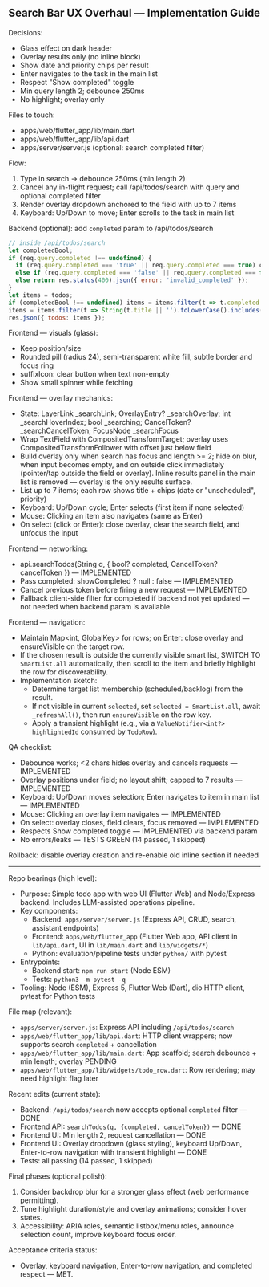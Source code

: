 ## Search Bar UX Overhaul — Implementation Guide

Decisions:
- Glass effect on dark header
- Overlay results only (no inline block)
- Show date and priority chips per result
- Enter navigates to the task in the main list
- Respect "Show completed" toggle
- Min query length 2; debounce 250ms
- No highlight; overlay only

Files to touch:
- apps/web/flutter_app/lib/main.dart
- apps/web/flutter_app/lib/api.dart
- apps/server/server.js (optional: search completed filter)

Flow:
1) Type in search → debounce 250ms (min length 2)
2) Cancel any in-flight request; call /api/todos/search with query and optional completed filter
3) Render overlay dropdown anchored to the field with up to 7 items
4) Keyboard: Up/Down to move; Enter scrolls to the task in main list

Backend (optional): add `completed` param to /api/todos/search
```js
// inside /api/todos/search
let completedBool;
if (req.query.completed !== undefined) {
  if (req.query.completed === 'true' || req.query.completed === true) completedBool = true;
  else if (req.query.completed === 'false' || req.query.completed === false) completedBool = false;
  else return res.status(400).json({ error: 'invalid_completed' });
}
let items = todos;
if (completedBool !== undefined) items = items.filter(t => t.completed === completedBool);
items = items.filter(t => String(t.title || '').toLowerCase().includes(q) || String(t.notes || '').toLowerCase().includes(q));
res.json({ todos: items });
```

Frontend — visuals (glass):
- Keep position/size
- Rounded pill (radius 24), semi-transparent white fill, subtle border and focus ring
- suffixIcon: clear button when text non-empty
- Show small spinner while fetching

Frontend — overlay mechanics:
- State: LayerLink _searchLink; OverlayEntry? _searchOverlay; int _searchHoverIndex; bool _searching; CancelToken? _searchCancelToken; FocusNode _searchFocus
- Wrap TextField with CompositedTransformTarget; overlay uses CompositedTransformFollower with offset just below field
- Build overlay only when search has focus and length >= 2; hide on blur, when input becomes empty, and on outside click immediately (pointer/tap outside the field or overlay). Inline results panel in the main list is removed — overlay is the only results surface.
- List up to 7 items; each row shows title + chips (date or "unscheduled", priority)
- Keyboard: Up/Down cycle; Enter selects (first item if none selected)
 - Mouse: Clicking an item also navigates (same as Enter)
 - On select (click or Enter): close overlay, clear the search field, and unfocus the input

Frontend — networking:
- api.searchTodos(String q, { bool? completed, CancelToken? cancelToken }) — IMPLEMENTED
- Pass completed: showCompleted ? null : false — IMPLEMENTED
- Cancel previous token before firing a new request — IMPLEMENTED
- Fallback client-side filter for completed if backend not yet updated — not needed when backend param is available

Frontend — navigation:
- Maintain Map<int, GlobalKey> for rows; on Enter: close overlay and ensureVisible on the target row.
- If the chosen result is outside the currently visible smart list, SWITCH TO `SmartList.all` automatically, then scroll to the item and briefly highlight the row for discoverability.
- Implementation sketch:
  - Determine target list membership (scheduled/backlog) from the result.
  - If not visible in current `selected`, set `selected = SmartList.all`, await `_refreshAll()`, then run `ensureVisible` on the row key.
  - Apply a transient highlight (e.g., via a `ValueNotifier<int?> highlightedId` consumed by `TodoRow`).

QA checklist:
- Debounce works; <2 chars hides overlay and cancels requests — IMPLEMENTED
- Overlay positions under field; no layout shift; capped to 7 results — IMPLEMENTED
- Keyboard: Up/Down moves selection; Enter navigates to item in main list — IMPLEMENTED
- Mouse: Clicking an overlay item navigates — IMPLEMENTED
- On select: overlay closes, field clears, focus removed — IMPLEMENTED
- Respects Show completed toggle — IMPLEMENTED via backend param
- No errors/leaks — TESTS GREEN (14 passed, 1 skipped)

Rollback: disable overlay creation and re-enable old inline section if needed

---

Repo bearings (high level):
- Purpose: Simple todo app with web UI (Flutter Web) and Node/Express backend. Includes LLM-assisted operations pipeline.
- Key components:
  - Backend: `apps/server/server.js` (Express API, CRUD, search, assistant endpoints)
  - Frontend: `apps/web/flutter_app` (Flutter Web app, API client in `lib/api.dart`, UI in `lib/main.dart` and `lib/widgets/*`)
  - Python: evaluation/pipeline tests under `python/` with pytest
- Entrypoints:
  - Backend start: `npm run start` (Node ESM)
  - Tests: `python3 -m pytest -q`
- Tooling: Node (ESM), Express 5, Flutter Web (Dart), dio HTTP client, pytest for Python tests

File map (relevant):
- `apps/server/server.js`: Express API including `/api/todos/search`
- `apps/web/flutter_app/lib/api.dart`: HTTP client wrappers; now supports search `completed` + cancellation
- `apps/web/flutter_app/lib/main.dart`: App scaffold; search debounce + min length; overlay PENDING
- `apps/web/flutter_app/lib/widgets/todo_row.dart`: Row rendering; may need highlight flag later

Recent edits (current state):
- Backend: `/api/todos/search` now accepts optional `completed` filter — DONE
- Frontend API: `searchTodos(q, {completed, cancelToken})` — DONE
- Frontend UI: Min length 2, request cancellation — DONE
- Frontend UI: Overlay dropdown (glass styling), keyboard Up/Down, Enter-to-row navigation with transient highlight — DONE
- Tests: all passing (14 passed, 1 skipped)

Final phases (optional polish):
1) Consider backdrop blur for a stronger glass effect (web performance permitting).
2) Tune highlight duration/style and overlay animations; consider hover states.
3) Accessibility: ARIA roles, semantic listbox/menu roles, announce selection count, improve keyboard focus order.

Acceptance criteria status:
- Overlay, keyboard navigation, Enter-to-row navigation, and completed respect — MET.


